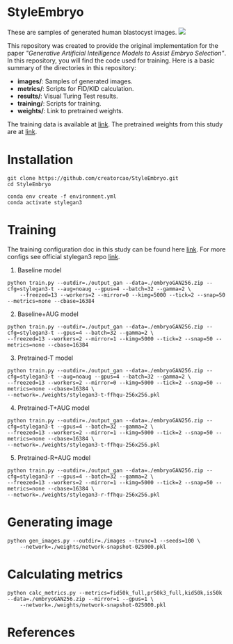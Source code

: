 # StyleEmbryo
These are samples of generated human blastocyst images.
![](https://github.com/creatorcao/StyleEmbryo/blob/main/images/samples.svg)

This repository was created to provide the original implementation for the paper _"Generative Artificial Intelligence Models to Assist Embryo Selection"_.
In this repository, you will find the code used for training. Here is a basic summary of the directories in this repository:

- **images/**: Samples of generated images.
- **metrics/**: Scripts for FID/KID calculation.
- **results/**: Visual Turing Test results.
- **training/**: Scripts for training.
- **weights/**: Link to pretrained weights.

The training data is available at [link](https://drive.google.com/file/d/1oFrAzSIjW3pbjEhSWswRTIEEb_sqJatT/view?usp=sharing).
The pretrained weights from this study are at [link](https://drive.google.com/drive/folders/1kegtpN3VaC5-irWP6F58qrK9KJrzkbp-?usp=sharing).

# Installation
```
git clone https://github.com/creatorcao/StyleEmbryo.git
cd StyleEmbryo
```

```
conda env create -f environment.yml
conda activate stylegan3
```

# Training 
The training configuration doc in this study can be found here [link](https://github.com/creatorcao/StyleEmbryo/blob/main/training/train_help.txt). For more configs see official stylegan3 repo [link](https://github.com/NVlabs/stylegan3/blob/main/docs/configs.md).
1. Baseline model
```
python train.py --outdir=./output_gan --data=./embryoGAN256.zip --cfg=stylegan3-t --aug=noaug --gpus=4 --batch=32 --gamma=2 \
    --freezed=13 --workers=2 --mirror=0 --kimg=5000 --tick=2 --snap=50 --metrics=none --cbase=16384 
```

2. Baseline+AUG model
   
```
python train.py --outdir=./output_gan --data=./embryoGAN256.zip --cfg=stylegan3-t --gpus=4 --batch=32 --gamma=2 \
--freezed=13 --workers=2 --mirror=1 --kimg=5000 --tick=2 --snap=50 --metrics=none --cbase=16384 
```

3. Pretrained-T model

```
python train.py --outdir=./output_gan --data=./embryoGAN256.zip --cfg=stylegan3-t --aug=noaug --gpus=4 --batch=32 --gamma=2 \
--freezed=13 --workers=2 --mirror=0 --kimg=5000 --tick=2 --snap=50 --metrics=none --cbase=16384 \
--network=./weights/stylegan3-t-ffhqu-256x256.pkl
```

4. Pretrained-T+AUG model
   
```
python train.py --outdir=./output_gan --data=./embryoGAN256.zip --cfg=stylegan3-t --gpus=4 --batch=32 --gamma=2 \
--freezed=13 --workers=2 --mirror=1 --kimg=5000 --tick=2 --snap=50 --metrics=none --cbase=16384 \
--network=./weights/stylegan3-t-ffhqu-256x256.pkl
```

5. Pretrained-R+AUG model
   
```
python train.py --outdir=./output_gan --data=./embryoGAN256.zip --cfg=stylegan3-r --gpus=4 --batch=32 --gamma=2 \
--freezed=13 --workers=2 --mirror=1 --kimg=5000 --tick=2 --snap=50 --metrics=none --cbase=16384 \
--network=./weights/stylegan3-r-ffhqu-256x256.pkl
```

# Generating image 

```
python gen_images.py --outdir=./images --trunc=1 --seeds=100 \
    --network=./weights/network-snapshot-025000.pkl
```

# Calculating metrics
```
python calc_metrics.py --metrics=fid50k_full,pr50k3_full,kid50k,is50k --data=./embryoGAN256.zip --mirror=1 --gpus=1 \
    --network=./weights/network-snapshot-025000.pkl
```

# References
